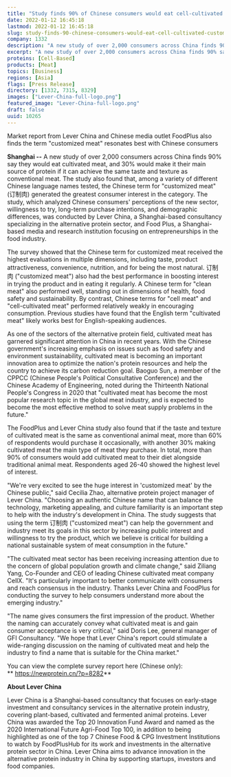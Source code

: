 ```yaml
---
title: "Study finds 90% of Chinese consumers would eat cell-cultivated “customized meat,” 30% would make it their main protein purchase if parity is reached"
date: 2022-01-12 16:45:18
lastmod: 2022-01-12 16:45:18
slug: study-finds-90-chinese-consumers-would-eat-cell-cultivated-customized-meat-30-would-make
company: 1332
description: "A new study of over 2,000 consumers across China finds 90% say they would eat cultivated meat, and 30% would make it their main source of protein if it can achieve the same taste and texture as conventional meat."
excerpt: "A new study of over 2,000 consumers across China finds 90% say they would eat cultivated meat, and 30% would make it their main source of protein if it can achieve the same taste and texture as conventional meat."
proteins: [Cell-Based]
products: [Meat]
topics: [Business]
regions: [Asia]
flags: [Press Release]
directory: [1332, 7315, 8329]
images: ["Lever-China-full-logo.png"]
featured_image: "Lever-China-full-logo.png"
draft: false
uuid: 10265
---
```

Market report from Lever China and Chinese media outlet FoodPlus also
finds the term \"customized meat\" resonates best with Chinese consumers

**Shanghai --** A new study of over 2,000 consumers across China finds
90% say they would eat cultivated meat, and 30% would make it their main
source of protein if it can achieve the same taste and texture as
conventional meat. The study also found that, among a variety of
different Chinese language names tested, the Chinese term for
"customized meat" (订制肉) generated the greatest consumer interest in
the category. The study, which analyzed Chinese consumers\' perceptions
of the new sector, willingness to try, long-term purchase intentions,
and demographic differences, was conducted by Lever China, a
Shanghai-based consultancy specializing in the alternative protein
sector, and Food Plus, a Shanghai-based media and research institution
focusing on entrepreneurships in the food industry.

The survey showed that the Chinese term for customized meat received the
highest evaluations in multiple dimensions, including taste, product
attractiveness, convenience, nutrition, and for being the most natural.
订制肉 ("customized meat") also had the best performance in boosting
interest in trying the product and in eating it regularly. A Chinese
term for "clean meat" also performed well, standing out in dimensions of
health, food safety and sustainability. By contrast, Chinese terms for
"cell meat" and "cell-cultivated meat" performed relatively weakly in
encouraging consumption. Previous studies have found that the English
term "cultivated meat" likely works best for English-speaking audiences.

As one of the sectors of the alternative protein field, cultivated meat
has garnered significant attention in China in recent years. With the
Chinese government's increasing emphasis on issues such as food safety
and environment sustainability, cultivated meat is becoming an important
innovation area to optimize the nation's protein resources and help the
country to achieve its carbon reduction goal. Baoguo Sun, a member of
the CPPCC (Chinese People\'s Political Consultative Conference) and the
Chinese Academy of Engineering, noted during the Thirteenth National
People\'s Congress in 2020 that "cultivated meat has become the most
popular research topic in the global meat industry, and is expected to
become the most effective method to solve meat supply problems in the
future."

The FoodPlus and Lever China study also found that if the taste and
texture of cultivated meat is the same as conventional animal meat, more
than 60% of respondents would purchase it occasionally, with another 30%
making cultivated meat the main type of meat they purchase. In total,
more than 90% of consumers would add cultivated meat to their diet
alongside traditional animal meat. Respondents aged 26-40 showed the
highest level of interest.

"We're very excited to see the huge interest in 'customized meat' by the
Chinese public," said Cecilia Zhao, alternative protein project manager
of Lever China. "Choosing an authentic Chinese name that can balance the
technology, marketing appealing, and culture familiarity is an important
step to help with the industry's development in China. The study
suggests that using the term 订制肉 ("customized meat") can help the
government and industry meet its goals in this sector by increasing
public interest and willingness to try the product, which we believe is
critical for building a national sustainable system of meat consumption
in the future."

"The cultivated meat sector has been receiving increasing attention due
to the concern of global population growth and climate change," said
Ziliang Yang, Co-Founder and CEO of leading Chinese cultivated meat
company CellX. "It\'s particularly important to better communicate with
consumers and reach consensus in the industry. Thanks Lever China and
FoodPlus for conducting the survey to help consumers understand more
about the emerging industry.\"

"The name gives consumers the first impression of the product. Whether
the naming can accurately convey what cultivated meat is and gain
consumer acceptance is very critical," said Doris Lee, general manager
of GFI Consultancy. "We hope that Lever China\'s report could stimulate
a wide-ranging discussion on the naming of cultivated meat and help the
industry to find a name that is suitable for the China market."

You can view the complete survey report here (Chinese only): 
** <https://newprotein.cn/?p=8282>**

**About Lever China**

Lever China is a Shanghai-based consultancy that focuses on early-stage
investment and consultancy services in the alternative protein industry,
covering plant-based, cultivated and fermented animal proteins. Lever
China was awarded the Top 20 Innovation Fund Award and named as the 2020
International Future Agri-Food Top 100, in addition to being highlighted
as one of the top 7 Chinese Food & CPG Investment Institutions to watch
by FoodPlusHub for its work and investments in the alternative protein
sector in China. Lever China aims to advance innovation in the
alternative protein industry in China by supporting startups, investors
and food companies.
